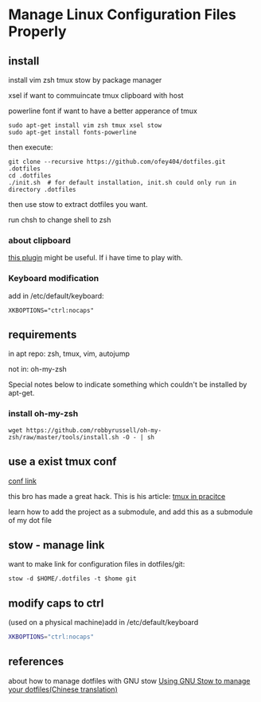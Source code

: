 # Manage Linux Configuration Files Properly

## install

install vim zsh tmux stow by package manager

xsel if want to commuincate tmux clipboard with host

powerline font if want to have a better apperance of tmux

```shell
sudo apt-get install vim zsh tmux xsel stow
sudo apt-get install fonts-powerline
```

then execute:

```shell
git clone --recursive https://github.com/ofey404/dotfiles.git .dotfiles
cd .dotfiles
./init.sh  # for default installation, init.sh could only run in directory .dotfiles
```

then use stow to extract dotfiles you want.

run chsh to change shell to zsh

### about clipboard

[this plugin](https://github.com/wincent/clipper) might be useful. If i have time to play with.

### Keyboard modification

add in /etc/default/keyboard:

```shell
XKBOPTIONS="ctrl:nocaps"
```

## requirements

in apt repo: zsh, tmux, vim, autojump

not in: oh-my-zsh

Special notes below to indicate something which couldn't be installed by apt-get.

### install oh-my-zsh

```shell
wget https://github.com/robbyrussell/oh-my-zsh/raw/master/tools/install.sh -O - | sh
```

## use a exist tmux conf

[conf link](https://github.com/samoshkin/tmux-config#copy-mode.com/samoshkin/tmux-config#copy-mode)

this bro has made a great hack. This is his article: [tmux in pracitce](https://medium.freecodecamp.org/tmux-in-practice-series-of-posts-ae34f16cfab0)

learn how to add the project as a submodule, and add this as a submodule of my dot file

## stow - manage link

want to make link for configuration files in dotfiles/git:

```shell
stow -d $HOME/.dotfiles -t $home git
```

## modify caps to ctrl

(used on a physical machine)add in /etc/default/keyboard

```bash
XKBOPTIONS="ctrl:nocaps"
```

## references

about how to manage dotfiles with GNU stow [Using GNU Stow to manage your dotfiles(Chinese translation)](https://farseerfc.me/zhs/using-gnu-stow-to-manage-your-dotfiles.html)
